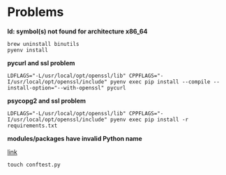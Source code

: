 # Problems

**ld: symbol(s) not found for architecture x86_64**

```
brew uninstall binutils
pyenv install
```

**pycurl and ssl problem**

`LDFLAGS="-L/usr/local/opt/openssl/lib" CPPFLAGS="-I/usr/local/opt/openssl/include" pyenv exec pip install --compile --install-option="--with-openssl" pycurl`

**psycopg2 and ssl problem**

`LDFLAGS="-L/usr/local/opt/openssl/lib" CPPFLAGS="-I/usr/local/opt/openssl/include" pyenv exec pip install -r requirements.txt`


**modules/packages have invalid Python name**

[link](https://stackoverflow.com/a/50610630)

`touch conftest.py`